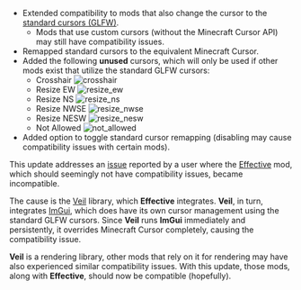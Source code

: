 - Extended compatibility to mods that also change the cursor to the [standard cursors (GLFW)](https://www.glfw.org/docs/latest/group__shapes.html).
  - Mods that use custom cursors (without the Minecraft Cursor API) may still have compatibility issues. 
- Remapped standard cursors to the equivalent Minecraft Cursor.
- Added the following **unused** cursors, which will only be used if other mods exist that utilize the standard GLFW cursors:
  - Crosshair ![crosshair](https://github.com/user-attachments/assets/523bb588-a839-4e82-b09a-6b00d1564362)
  - Resize EW ![resize_ew](https://github.com/user-attachments/assets/c83f1b8c-c50a-46ba-b9ee-5b30aec64dba)
  - Resize NS ![resize_ns](https://github.com/user-attachments/assets/f02bef60-8cdc-4bc1-b193-84cbd8dd3522)
  - Resize NWSE ![resize_nwse](https://github.com/user-attachments/assets/8cdad669-3294-496e-8168-680f10052db7)
  - Resize NESW ![resize_nesw](https://github.com/user-attachments/assets/843b09e1-a4cc-47a9-97ad-b619a252bc4f)
  - Not Allowed ![not_allowed](https://github.com/user-attachments/assets/5c4628ab-67dc-42d2-a25e-ca66014e1a9c)
- Added option to toggle standard cursor remapping (disabling may cause compatibility issues with certain mods).

This update addresses an [issue](https://github.com/fishstiz/minecraft-cursor/issues/15) reported by a user where the [Effective](https://modrinth.com/mod/effective) mod, which should seemingly not have compatibility issues, became incompatible.

The cause is the [Veil](https://github.com/FoundryMC/Veil) library, which **Effective** integrates. **Veil**, in turn, integrates [ImGui](https://github.com/SpaiR/imgui-java), which does have its own cursor management using the standard GLFW cursors. Since **Veil** runs **ImGui** immediately and persistently, it overrides Minecraft Cursor completely, causing the compatibility issue.

**Veil** is a rendering library, other mods that rely on it for rendering may have also experienced similar compatibility issues. With this update, those mods, along with **Effective**, should now be compatible (hopefully).